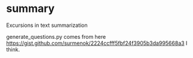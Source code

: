 # summary
Excursions in text summarization

generate_questions.py comes from here https://gist.github.com/surmenok/2224ccfff5fbf24f3905b3da995668a3 I think.

